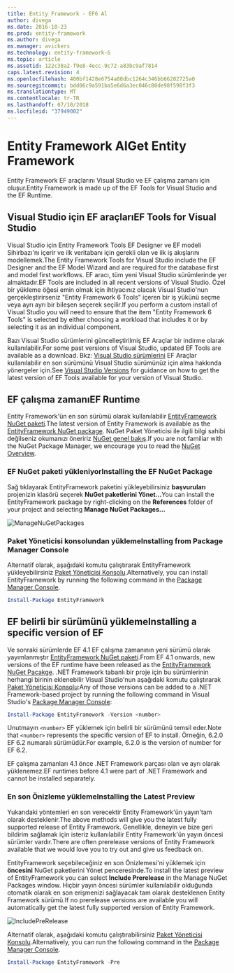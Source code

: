 ```yaml
---
title: Entity Framework - EF6 Al
author: divega
ms.date: 2016-10-23
ms.prod: entity-framework
ms.author: divega
ms.manager: avickers
ms.technology: entity-framework-6
ms.topic: article
ms.assetid: 122c38a2-f9e8-4ecc-9c72-a83bc9af7814
caps.latest.revision: 4
ms.openlocfilehash: 400bf1428e6754a88dbc1264c346bb66282725a0
ms.sourcegitcommit: bdd06c9a591ba5e6d6a3ec046c80de98f598f3f3
ms.translationtype: MT
ms.contentlocale: tr-TR
ms.lasthandoff: 07/10/2018
ms.locfileid: "37949002"
---
```

# <a name="get-entity-framework"></a><span data-ttu-id="d012d-102">Entity Framework Al</span><span class="sxs-lookup"><span data-stu-id="d012d-102">Get Entity Framework</span></span>
<span data-ttu-id="d012d-103">Entity Framework EF araçlarını Visual Studio ve EF çalışma zamanı için oluşur.</span><span class="sxs-lookup"><span data-stu-id="d012d-103">Entity Framework is made up of the EF Tools for Visual Studio and the EF Runtime.</span></span>

## <a name="ef-tools-for-visual-studio"></a><span data-ttu-id="d012d-104">Visual Studio için EF araçları</span><span class="sxs-lookup"><span data-stu-id="d012d-104">EF Tools for Visual Studio</span></span>

<span data-ttu-id="d012d-105">Visual Studio için Entity Framework Tools EF Designer ve EF modeli Sihirbazı'nı içerir ve ilk veritabanı için gerekli olan ve ilk iş akışlarını modellemek.</span><span class="sxs-lookup"><span data-stu-id="d012d-105">The Entity Framework Tools for Visual Studio include the EF Designer and the EF Model Wizard and are required for the database first and model first workflows.</span></span> <span data-ttu-id="d012d-106">EF aracı, tüm yeni Visual Studio sürümlerinde yer almaktadır.</span><span class="sxs-lookup"><span data-stu-id="d012d-106">EF Tools are included in all recent versions of Visual Studio.</span></span> <span data-ttu-id="d012d-107">Özel bir yükleme öğesi emin olmak için ihtiyacınız olacak Visual Studio'nun gerçekleştirirseniz "Entity Framework 6 Tools" içeren bir iş yükünü seçme veya ayrı ayrı bir bileşen seçerek seçilir.</span><span class="sxs-lookup"><span data-stu-id="d012d-107">If you perform a custom install of Visual Studio you will need to ensure that the item "Entity Framework 6 Tools" is selected by either choosing a workload that includes it or by selecting it as an individual component.</span></span>

<span data-ttu-id="d012d-108">Bazı Visual Studio sürümlerini güncelleştirilmiş EF Araçlar bir indirme olarak kullanılabilir.</span><span class="sxs-lookup"><span data-stu-id="d012d-108">For some past versions of Visual Studio, updated EF Tools are available as a download.</span></span> <span data-ttu-id="d012d-109">Bkz: [Visual Studio sürümlerini](~/ef6/what-is-new/visual-studio.md) EF Araçlar kullanılabilir en son sürümünü Visual Studio sürümünüz için alma hakkında yönergeler için.</span><span class="sxs-lookup"><span data-stu-id="d012d-109">See [Visual Studio Versions](~/ef6/what-is-new/visual-studio.md) for guidance on how to get the latest version of EF Tools available for your version of Visual Studio.</span></span>

## <a name="ef-runtime"></a><span data-ttu-id="d012d-110">EF çalışma zamanı</span><span class="sxs-lookup"><span data-stu-id="d012d-110">EF Runtime</span></span>

<span data-ttu-id="d012d-111">Entity Framework'ün en son sürümü olarak kullanılabilir [EntityFramework NuGet paketi](http://nuget.org/packages/EntityFramework/).</span><span class="sxs-lookup"><span data-stu-id="d012d-111">The latest version of Entity Framework is available as the [EntityFramework NuGet package](http://nuget.org/packages/EntityFramework/).</span></span> <span data-ttu-id="d012d-112">NuGet Paket Yöneticisi ile ilgili bilgi sahibi değilseniz okumanızı öneririz [NuGet genel bakış](https://docs.microsoft.com/nuget/consume-packages/overview-and-workflow).</span><span class="sxs-lookup"><span data-stu-id="d012d-112">If you are not familiar with the NuGet Package Manager, we encourage you to read the [NuGet Overview](https://docs.microsoft.com/nuget/consume-packages/overview-and-workflow).</span></span>

### <a name="installing-the-ef-nuget-package"></a><span data-ttu-id="d012d-113">EF NuGet paketi yükleniyor</span><span class="sxs-lookup"><span data-stu-id="d012d-113">Installing the EF NuGet Package</span></span>

<span data-ttu-id="d012d-114">Sağ tıklayarak EntityFramework paketini yükleyebilirsiniz **başvuruları** projenizin klasörü seçerek **NuGet paketlerini Yönet...**</span><span class="sxs-lookup"><span data-stu-id="d012d-114">You can install the EntityFramework package by right-clicking on the **References** folder of your project and selecting **Manage NuGet Packages…**</span></span>

![ManageNuGetPackages](~/ef6/media/managenugetpackages.png)

### <a name="installing-from-package-manager-console"></a><span data-ttu-id="d012d-116">Paket Yöneticisi konsolundan yükleme</span><span class="sxs-lookup"><span data-stu-id="d012d-116">Installing from Package Manager Console</span></span>

<span data-ttu-id="d012d-117">Alternatif olarak, aşağıdaki komutu çalıştırarak EntityFramework yükleyebilirsiniz [Paket Yöneticisi Konsolu](http://docs.nuget.org/docs/start-here/using-the-package-manager-console).</span><span class="sxs-lookup"><span data-stu-id="d012d-117">Alternatively, you can install EntityFramework by running the following command in the [Package Manager Console](http://docs.nuget.org/docs/start-here/using-the-package-manager-console).</span></span>

``` powershell
Install-Package EntityFramework
```

## <a name="installing-a-specific-version-of-ef"></a><span data-ttu-id="d012d-118">EF belirli bir sürümünü yükleme</span><span class="sxs-lookup"><span data-stu-id="d012d-118">Installing a specific version of EF</span></span>

<span data-ttu-id="d012d-119">Ve sonraki sürümlerde EF 4.1 EF çalışma zamanının yeni sürümü olarak yayımlanmıştır [EntityFramework NuGet paketi](https://www.nuget.org/packages/EntityFramework/).</span><span class="sxs-lookup"><span data-stu-id="d012d-119">From EF 4.1 onwards, new versions of the EF runtime have been released as the [EntityFramework NuGet Pacakge](https://www.nuget.org/packages/EntityFramework/).</span></span> <span data-ttu-id="d012d-120">.NET Framework tabanlı bir proje için bu sürümlerinin herhangi birinin eklenebilir Visual Studio'nun aşağıdaki komutu çalıştırarak [Paket Yöneticisi Konsolu](http://docs.nuget.org/docs/start-here/using-the-package-manager-console):</span><span class="sxs-lookup"><span data-stu-id="d012d-120">Any of those versions can be added to a .NET Framework-based project by running the following command in Visual Studio's [Package Manager Console](http://docs.nuget.org/docs/start-here/using-the-package-manager-console):</span></span>

``` powershell
Install-Package EntityFramework -Version <number>
```

<span data-ttu-id="d012d-121">Unutmayın `<number>` EF yüklemek için belirli bir sürümünü temsil eder.</span><span class="sxs-lookup"><span data-stu-id="d012d-121">Note that `<number>` represents the specific version of EF to install.</span></span> <span data-ttu-id="d012d-122">Örneğin, 6.2.0 EF 6.2 numaralı sürümüdür.</span><span class="sxs-lookup"><span data-stu-id="d012d-122">For example, 6.2.0 is the version of number for EF 6.2.</span></span>   

<span data-ttu-id="d012d-123">EF çalışma zamanları 4.1 önce .NET Framework parçası olan ve ayrı olarak yüklenemez.</span><span class="sxs-lookup"><span data-stu-id="d012d-123">EF runtimes before 4.1 were part of .NET Framework and cannot be installed separately.</span></span>

### <a name="installing-the-latest-preview"></a><span data-ttu-id="d012d-124">En son Önizleme yükleme</span><span class="sxs-lookup"><span data-stu-id="d012d-124">Installing the Latest Preview</span></span>

<span data-ttu-id="d012d-125">Yukarıdaki yöntemleri en son verecektir Entity Framework'ün yayın'tam olarak desteklenir.</span><span class="sxs-lookup"><span data-stu-id="d012d-125">The above methods will give you the latest fully supported release of Entity Framework.</span></span> <span data-ttu-id="d012d-126">Genellikle, deneyin ve bize geri bildirim sağlamak için isteriz kullanılabilir Entity Framework'ün yayın öncesi sürümler vardır.</span><span class="sxs-lookup"><span data-stu-id="d012d-126">There are often prerelease versions of Entity Framework available that we would love you to try out and give us feedback on.</span></span>

<span data-ttu-id="d012d-127">EntityFramework seçebileceğiniz en son Önizlemesi'ni yüklemek için **öncesini** NuGet paketlerini Yönet penceresinde.</span><span class="sxs-lookup"><span data-stu-id="d012d-127">To install the latest preview of EntityFramework you can select **Include Prerelease** in the Manage NuGet Packages window.</span></span> <span data-ttu-id="d012d-128">Hiçbir yayın öncesi sürümler kullanılabilir olduğunda otomatik olarak en son erişmenizi sağlayacak tam olarak desteklenen Entity Framework sürümü.</span><span class="sxs-lookup"><span data-stu-id="d012d-128">If no prerelease versions are available you will automatically get the latest fully supported version of Entity Framework.</span></span>

![IncludePreRelease](~/ef6/media/includeprerelease.png)

<span data-ttu-id="d012d-130">Alternatif olarak, aşağıdaki komutu çalıştırabilirsiniz [Paket Yöneticisi Konsolu](http://docs.nuget.org/docs/start-here/using-the-package-manager-console).</span><span class="sxs-lookup"><span data-stu-id="d012d-130">Alternatively, you can run the following command in the [Package Manager Console](http://docs.nuget.org/docs/start-here/using-the-package-manager-console).</span></span>

``` powershell
Install-Package EntityFramework -Pre
```
